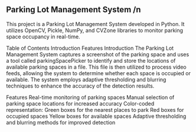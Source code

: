 ## Parking Lot Management System /n
This project is a Parking Lot Management System developed in Python. It utilizes OpenCV, Pickle, NumPy, and CVZone libraries to monitor parking space occupancy in real-time.

Table of Contents
Introduction
Features
Introduction
The Parking Lot Management System captures a screenshot of the parking space and uses a tool called parkingSpacePicker to identify and store the locations of available parking spaces in a file. This file is then utilized to process video feeds, allowing the system to determine whether each space is occupied or available. The system employs adaptive thresholding and blurring techniques to enhance the accuracy of the detection results.

Features
Real-time monitoring of parking spaces
Manual selection of parking space locations for increased accuracy
Color-coded representation:
Green boxes for the nearest places to park
Red boxes for occupied spaces
Yellow boxes for available spaces
Adaptive thresholding and blurring methods for improved detection
